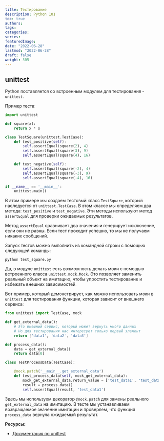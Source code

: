 ```yaml
---
title: Тестирование
description: Python 101
toc: true
authors:
tags:
categories:
series:
featuredImage:
date: "2022-06-28"
lastmod: "2022-06-28"
draft: false
weight: 305
---
```


## unittest

Python поставляется со встроенным модулем для тестирования - `unittest`.

Пример теста:

```python
import unittest

def square(x):
    return x * x

class TestSquare(unittest.TestCase):
    def test_positive(self):
        self.assertEqual(square(2), 4)
        self.assertEqual(square(3), 9)
        self.assertEqual(square(4), 16)

    def test_negative(self):
        self.assertEqual(square(-2), 4)
        self.assertEqual(square(-3), 9)
        self.assertEqual(square(-4), 16)

if __name__ == '__main__':
    unittest.main()
```

В этом примере мы создаем тестовый класс `TestSquare`, который наследуется от `unittest.TestCase`. В этом классе мы определяем два метода: `test_positive` и `test_negative`. Эти методы используют метод `assertEqual` для проверки ожидаемых результатов.

Метод `assertEqual` сравнивает два значения и генерирует исключение, если они не равны. Если тест проходит успешно, то мы не получаем никаких сообщений.

Запуск тестов можно выполнить из командной строки с помощью следующей команды:

```
python test_square.py
```

Да, в модуле `unittest` есть возможность делать моки с помощью встроенного класса `unittest.mock.Mock`. Это позволяет заменить реальный объект на имитацию, чтобы упростить тестирование и избежать внешних зависимостей.

Вот пример, который демонстрирует, как можно использовать моки в `unittest` для тестирования функции, которая зависит от внешнего сервиса:

```python
from unittest import TestCase, mock

def get_external_data():
    # Это внешний сервис, который может вернуть много данных
    # Но для тестирования нас интересует только первый элемент
    return ['data1', 'data2', 'data3']

def process_data():
    data = get_external_data()
    return data[0]

class TestProcessData(TestCase):

    @mock.patch('__main__.get_external_data')
    def test_process_data(self, mock_get_external_data):
        mock_get_external_data.return_value = ['test_data1', 'test_data2', 'test_data3']
        result = process_data()
        self.assertEqual(result, 'test_data1')
```

Здесь мы используем декоратор `@mock.patch` для замены реального `get_external_data` на имитацию. В тесте мы устанавливаем возвращаемое значение имитации и проверяем, что функция `process_data` вернула ожидаемый результат.

**Ресурсы:**

- [Документация по unittest](https://docs.python.org/3/library/unittest.html)
